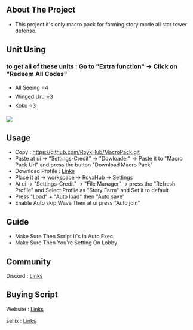 ## About The Project

* This project it's only macro pack for farming story mode all star tower defense.

## Unit Using

### to get all of these units : Go to "Extra function" -> Click on "Redeem All Codes"
* All Seeing ⭐4
* Winged Uru ⭐3
* Koku ⭐3

![](https://cdn.discordapp.com/attachments/870201487458979910/970085087452479508/unknown.png)

## Usage

* Copy : https://github.com/RoyxHub/MacroPack.git
* Paste at ui -> "Settings-Credit" -> "Dowloader" -> Paste it to "Macro Pack Url" and press the button "Download Macro Pack"
* Download Profile : [Links](https://cdn.discordapp.com/attachments/956823138254094386/970125975528542238/Story_Farm.json)
* Place it at -> workspace -> RoyxHub -> Settings
* At ui -> "Settings-Credit" -> "File Manager" -> press the "Refresh Profile" and Select Profile as "Story Farm" and Set it to default
* Press "Load" + "Auto load" then "Auto save"
* Enable Auto skip Wave Then at ui press "Auto join" 

## Guide

* Make Sure Then Script It's In Auto Exec
* Make Sure Then You're Setting On Lobby

## Community
Discord : [Links](https://discord.com/invite/AYRXDmgjjU)

## Buying Script

Website : [Links](https://royx.net/)

sellix : [Links](https://royx.sellix.io/)
